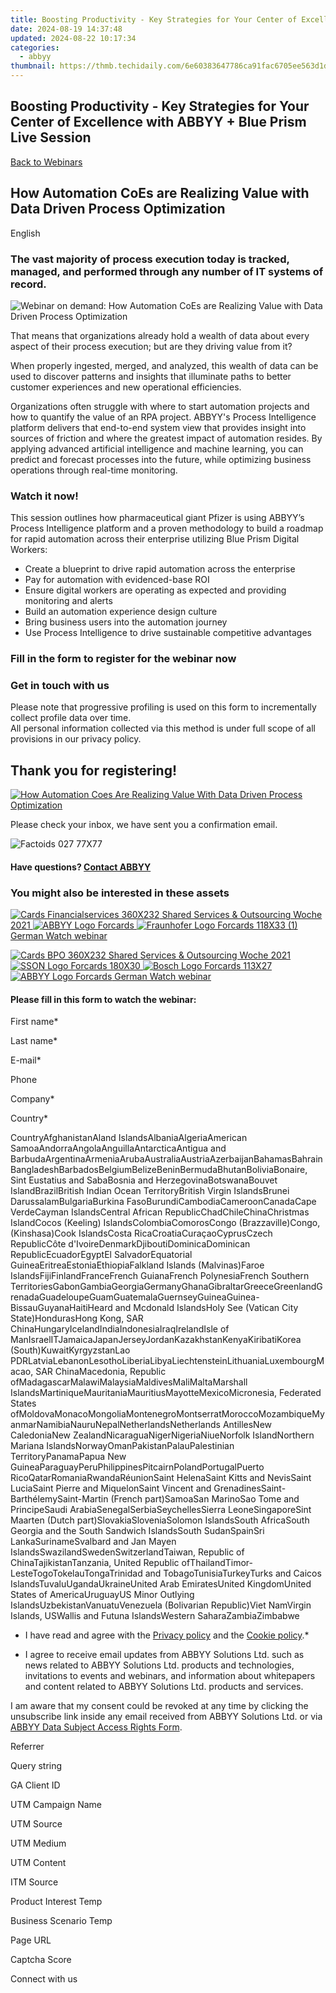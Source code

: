 ```yaml
---
title: Boosting Productivity - Key Strategies for Your Center of Excellence with ABBYY + Blue Prism Live Session
date: 2024-08-19 14:37:48
updated: 2024-08-22 10:17:34
categories:
  - abbyy
thumbnail: https://thmb.techidaily.com/6e60383647786ca91fac6705ee563d1d14735cbfcbf29cef2bea0822024a08e1.jpg
---
```


## Boosting Productivity - Key Strategies for Your Center of Excellence with ABBYY + Blue Prism Live Session

[Back to Webinars](https://tools.techidaily.com/abbyy/products/)

## How Automation CoEs are Realizing Value with Data Driven Process Optimization

English

### The vast majority of process execution today is tracked, managed, and performed through any number of IT systems of record.

![Webinar on demand: How Automation CoEs are Realizing Value with Data Driven Process Optimization](https://static1.abbyy.com/abbyycommedia/29928/97-how-automation-coes-en-360x232.jpg)

That means that organizations already hold a wealth of data about every aspect of their process execution; but are they driving value from it?

When properly ingested, merged, and analyzed, this wealth of data can be used to discover patterns and insights that illuminate paths to better customer experiences and new operational efficiencies.

Organizations often struggle with where to start automation projects and how to quantify the value of an RPA project. ABBYY's Process Intelligence platform delivers that end-to-end system view that provides insight into sources of friction and where the greatest impact of automation resides. By applying advanced artificial intelligence and machine learning, you can predict and forecast processes into the future, while optimizing business operations through real-time monitoring.

### Watch it now!

This session outlines how pharmaceutical giant Pfizer is using ABBYY’s Process Intelligence platform and a proven methodology to build a roadmap for rapid automation across their enterprise utilizing Blue Prism Digital Workers:

* Create a blueprint to drive rapid automation across the enterprise
* Pay for automation with evidenced-base ROI
* Ensure digital workers are operating as expected and providing monitoring and alerts
* Build an automation experience design culture
* Bring business users into the automation journey
* Use Process Intelligence to drive sustainable competitive advantages

### Fill in the form to register for the webinar now

### Get in touch with us

Please note that progressive profiling is used on this form to incrementally collect profile data over time.   
All personal information collected via this method is under full scope of all provisions in our privacy policy.

## Thank you for registering!

[![How Automation Coes Are Realizing Value With Data Driven Process Optimization](https://static3.abbyy.com/abbyycommedia/29882/how-automation-coes-are-realizing-value-with-data-driven-process-optimization.png)](https://www.youtube.com/watch?v=aftXSUvP4JU) 

Please check your inbox, we have sent you a confirmation email.

![Factoids 027 77X77](https://static4.abbyy.com/abbyycommedia/31652/factoids-027-77x77.svg)

#### Have questions? [Contact ABBYY](https://tools.techidaily.com/abbyy/products/)

### You might also be interested in these assets

[![Cards Financialservices 360X232](https://static2.abbyy.com/abbyycommedia/34945/cards-financialservices-360x232.jpg) Shared Services & Outsourcing Woche 2021 ![ABBYY Logo Forcards](https://static4.abbyy.com/abbyycommedia/25122/logo-2021-76x23.svg) ![Fraunhofer Logo Forcards 118X33 (1)](https://static2.abbyy.com/abbyycommedia/35533/fraunhofer-logo-forcards-118x33.png) German Watch webinar](https://www.abbyy.com/webinars/on-demand/handelsblatt-podcast-so-klingt-wirtschaft/) 

[![Cards BPO 360X232](https://static5.abbyy.com/abbyycommedia/34944/cards-bpo-360x232.jpg) Shared Services & Outsourcing Woche 2021 ![SSON Logo Forcards 180X30](https://static4.abbyy.com/abbyycommedia/34860/sson-logo-forcards-180x30.png) ![Bosch Logo Forcards 113X27](https://static5.abbyy.com/abbyycommedia/34858/bosch-logo-forcards-113x27.png) ![ABBYY Logo Forcards](https://static4.abbyy.com/abbyycommedia/25122/logo-2021-76x23.svg) German Watch webinar](https://www.abbyy.com/webinars/on-demand/shared-services-and-outsourcing-woche-2021/) 

#### Please fill in this form to watch the webinar:

First name\*

Last name\*

E-mail\*

Phone

Company\*

Сountry\*

СountryAfghanistanAland IslandsAlbaniaAlgeriaAmerican SamoaAndorraAngolaAnguillaAntarcticaAntigua and BarbudaArgentinaArmeniaArubaAustraliaAustriaAzerbaijanBahamasBahrainBangladeshBarbadosBelgiumBelizeBeninBermudaBhutanBoliviaBonaire, Sint Eustatius and SabaBosnia and HerzegovinaBotswanaBouvet IslandBrazilBritish Indian Ocean TerritoryBritish Virgin IslandsBrunei DarussalamBulgariaBurkina FasoBurundiCambodiaCameroonCanadaCape VerdeCayman IslandsCentral African RepublicChadChileChinaChristmas IslandCocos (Keeling) IslandsColombiaComorosCongo (Brazzaville)Congo, (Kinshasa)Cook IslandsCosta RicaCroatiaCuraçaoCyprusCzech RepublicCôte d'IvoireDenmarkDjiboutiDominicaDominican RepublicEcuadorEgyptEl SalvadorEquatorial GuineaEritreaEstoniaEthiopiaFalkland Islands (Malvinas)Faroe IslandsFijiFinlandFranceFrench GuianaFrench PolynesiaFrench Southern TerritoriesGabonGambiaGeorgiaGermanyGhanaGibraltarGreeceGreenlandGrenadaGuadeloupeGuamGuatemalaGuernseyGuineaGuinea-BissauGuyanaHaitiHeard and Mcdonald IslandsHoly See (Vatican City State)HondurasHong Kong, SAR ChinaHungaryIcelandIndiaIndonesiaIraqIrelandIsle of ManIsraelITJamaicaJapanJerseyJordanKazakhstanKenyaKiribatiKorea (South)KuwaitKyrgyzstanLao PDRLatviaLebanonLesothoLiberiaLibyaLiechtensteinLithuaniaLuxembourgMacao, SAR ChinaMacedonia, Republic ofMadagascarMalawiMalaysiaMaldivesMaliMaltaMarshall IslandsMartiniqueMauritaniaMauritiusMayotteMexicoMicronesia, Federated States ofMoldovaMonacoMongoliaMontenegroMontserratMoroccoMozambiqueMyanmarNamibiaNauruNepalNetherlandsNetherlands AntillesNew CaledoniaNew ZealandNicaraguaNigerNigeriaNiueNorfolk IslandNorthern Mariana IslandsNorwayOmanPakistanPalauPalestinian TerritoryPanamaPapua New GuineaParaguayPeruPhilippinesPitcairnPolandPortugalPuerto RicoQatarRomaniaRwandaRéunionSaint HelenaSaint Kitts and NevisSaint LuciaSaint Pierre and MiquelonSaint Vincent and GrenadinesSaint-BarthélemySaint-Martin (French part)SamoaSan MarinoSao Tome and PrincipeSaudi ArabiaSenegalSerbiaSeychellesSierra LeoneSingaporeSint Maarten (Dutch part)SlovakiaSloveniaSolomon IslandsSouth AfricaSouth Georgia and the South Sandwich IslandsSouth SudanSpainSri LankaSurinameSvalbard and Jan Mayen IslandsSwazilandSwedenSwitzerlandTaiwan, Republic of ChinaTajikistanTanzania, United Republic ofThailandTimor-LesteTogoTokelauTongaTrinidad and TobagoTunisiaTurkeyTurks and Caicos IslandsTuvaluUgandaUkraineUnited Arab EmiratesUnited KingdomUnited States of AmericaUruguayUS Minor Outlying IslandsUzbekistanVanuatuVenezuela (Bolivarian Republic)Viet NamVirgin Islands, USWallis and Futuna IslandsWestern SaharaZambiaZimbabwe

* I have read and agree with the [Privacy policy](https://tools.techidaily.com/abbyy/products/) and the [Cookie policy](https://tools.techidaily.com/abbyy/products/).\*

* I agree to receive email updates from ABBYY Solutions Ltd. such as news related to ABBYY Solutions Ltd. products and technologies, invitations to events and webinars, and information about whitepapers and content related to ABBYY Solutions Ltd. products and services.  
    
I am aware that my consent could be revoked at any time by clicking the unsubscribe link inside any email received from ABBYY Solutions Ltd. or via [ABBYY Data Subject Access Rights Form](https://tools.techidaily.com/abbyy/products/).

Referrer

Query string

GA Client ID

UTM Campaign Name

UTM Source

UTM Medium

UTM Content

ITM Source

Product Interest Temp

Business Scenario Temp

Page URL

Captcha Score

Connect with us

<ins class="adsbygoogle"
     style="display:block"
     data-ad-format="autorelaxed"
     data-ad-client="ca-pub-7571918770474297"
     data-ad-slot="1223367746"></ins>



<ins class="adsbygoogle"
     style="display:block"
     data-ad-client="ca-pub-7571918770474297"
     data-ad-slot="8358498916"
     data-ad-format="auto"
     data-full-width-responsive="true"></ins>

